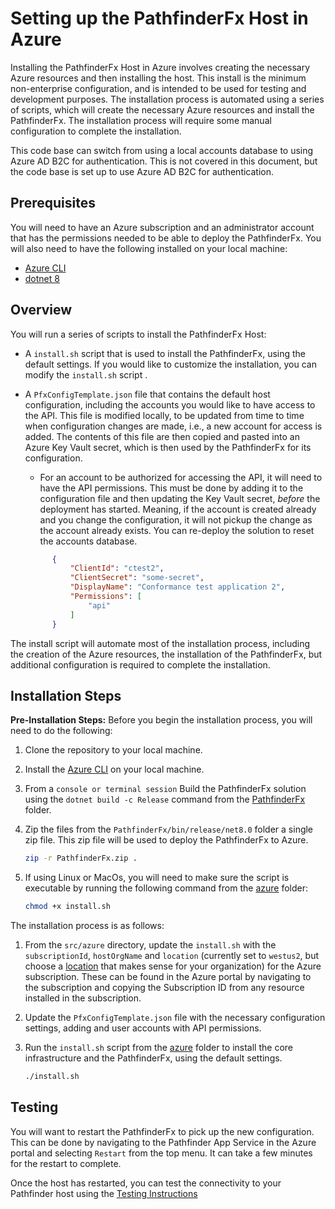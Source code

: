 # Setting up the PathfinderFx Host in Azure

Installing the PathfinderFx Host in Azure involves creating the necessary Azure resources and then installing the host. This install is the minimum non-enterprise configuration, and is intended to be used for testing and development purposes. The installation process is automated using a series of scripts, which will create the necessary Azure resources and install the PathfinderFx. The installation process will require some manual configuration to complete the installation.

This code base can switch from using a local accounts database to using Azure AD B2C for authentication. This is not covered in this document, but the code base is set up to use Azure AD B2C for authentication.

## Prerequisites

You will need to have an Azure subscription and an administrator account that has the permissions needed to be able to deploy the PathfinderFx. You will also need to have the following installed on your local machine:

- [Azure CLI](https://docs.microsoft.com/en-us/cli/azure/install-azure-cli?view=azure-cli-latest)
- [dotnet 8](https://dotnet.microsoft.com/download/dotnet/8.0)

## Overview

You will run a series of scripts to install the PathfinderFx Host:

- A `install.sh` script that is used to install the PathfinderFx, using the default settings. If you would like to customize the installation, you can modify the `install.sh` script .
- A `PfxConfigTemplate.json` file that contains the default host configuration, including the accounts you would like to have access to the API. This file is modified locally, to be updated from time to time when configuration changes are made, i.e., a new account for access is added. The contents of this file are then copied and pasted into an Azure Key Vault secret, which is then used by the PathfinderFx for its configuration.
  - For an account to be authorized for accessing the API, it will need to have the API permissions. This must be done by adding it to the configuration file and then updating the Key Vault secret, *before* the deployment has started. Meaning, if the account is created already and you change the configuration, it will not pickup the change as the account already exists. You can re-deploy the solution to reset the accounts database.

  ```json
        {
            "ClientId": "ctest2",
            "ClientSecret": "some-secret",
            "DisplayName": "Conformance test application 2",
            "Permissions": [
                "api"
            ]
        }
  ```

The install script will automate most of the installation process, including the creation of the Azure resources, the installation of the PathfinderFx, but additional configuration is required to complete the installation.

## Installation Steps

**Pre-Installation Steps:** Before you begin the installation process, you will need to do the following:

1. Clone the repository to your local machine.
2. Install the [Azure CLI](https://docs.microsoft.com/en-us/cli/azure/install-azure-cli?view=azure-cli-latest) on your local machine.
3. From a `console or terminal session` Build the PathfinderFx solution using the `dotnet build -c Release` command from the [PathfinderFx](../src/PathfinderFx/) folder.
4. Zip the files from the `PathfinderFx/bin/release/net8.0` folder a single zip file. This zip file will be used to deploy the PathfinderFx to Azure.

   ```bash
   zip -r PathfinderFx.zip .
   ```

5. If using Linux or MacOs, you will need to make sure the script is executable by running the following command from the [azure](../src/azure/) folder:

   ```bash
   chmod +x install.sh
   ```

The installation process is as follows:

1. From the `src/azure` directory, update the `install.sh` with the `subscriptionId`, `hostOrgName` and `location` (currently set to `westus2`, but choose a [location](https://gist.github.com/ausfestivus/04e55c7d80229069bf3bc75870630ec8) that makes sense for your organization) for the Azure subscription. These can be found in the Azure portal by navigating to the subscription and copying the Subscription ID from any resource installed in the subscription.
2. Update the `PfxConfigTemplate.json` file with the necessary configuration settings, adding and user accounts with API permissions.
3. Run the `install.sh` script from the [azure](../src/azure/) folder to install the core infrastructure and the PathfinderFx, using the default settings.

    ```bash
    ./install.sh
    ```

## Testing

You will want to restart the PathfinderFx to pick up the new configuration. This can be done by navigating to the Pathfinder App Service in the Azure portal and selecting `Restart` from the top menu. It can take a few minutes for the restart to complete.

Once the host has restarted, you can test the connectivity to your Pathfinder host using the [Testing Instructions](./testing-instructions.md)
